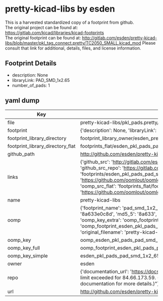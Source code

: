 # pretty-kicad-libs by esden  
This is a harvested standardized copy of a footprint from github.  
The original project can be found at:  
https://gitlab.com/kicad/libraries/kicad-footprints  
The original footprint can be found at:
http://gitlab.com/esden/pretty-kicad-libs/blob/master/pkl_tag_connect.pretty/TC2050_SMALL.kicad_mod
Please consult that link for additional, details, files, and license information.  
## Footprint Details
* description: None  
* libraryLink: PAD_SMD_1x2.65  
* number_of_pads: 1  
## yaml dump  
| Key | Value |  
| --- | --- |  
| file | pretty-kicad-libs/pkl_pads.pretty/PAD_SMD_1x2.65.kicad_mod |  
| footprint | {'description': None, 'libraryLink': 'PAD_SMD_1x2.65', 'number_of_pads': 1} |  
| footprint_library_directory | footprint_library_owner/esden_pretty-kicad-libs |  
| footprint_library_directory_flat | footprints_flat/esden_pkl_pads_pad_smd_1x2_65/working |  
| github_path | http://github.com/esden/pretty-kicad-libs/blob/master/pkl_pads.pretty/PAD_SMD_1x2.65.kicad_mod |  
| links | {'github_src': 'http://gitlab.com/esden/pretty-kicad-libs/blob/master/pkl_tag_connect.pretty/TC2050_SMALL.kicad_mod', 'github_src_repo': 'https://gitlab.com/kicad/libraries/kicad-footprints', 'oomp_bot': 'footprints/esden_pkl_pads_pad_smd_1x2_65/working', 'oomp_bot_github': 'https://github.com/oomlout/oomlout_oomp_footprint_bot/tree/main/footprints/esden_pkl_pads_pad_smd_1x2_65/working', 'oomp_src_flat': 'footprints_flat/footprints_flat/esden_pkl_pads_pad_smd_1x2_65/working', 'oomp_src_flat_github': 'https://github.com/oomlout/oomlout_oomp_footprint_src/tree/main/footprints_flat/esden_pkl_pads_pad_smd_1x2_65/working'} |  
| name | pretty-kicad-libs |  
| oomp | {'footprint_name': 'pad_smd_1x2_65', 'library_name': 'pkl_pads', 'md5': '8a633e0c8d4ec8de2344ba1cca5f7879', 'md5_10': '8a633e0c8d', 'md5_5': '8a633', 'md5_6': '8a633e', 'oomp_key': 'oomp_esden_pkl_pads_pad_smd_1x2_65', 'oomp_key_extra': 'oomp_footprint_esden_pkl_pads_pad_smd_1x2_65', 'oomp_key_full': 'oomp_footprint_esden_pkl_pads_pad_smd_1x2_65_8a633e', 'oomp_key_simple': 'esden_pkl_pads_pad_smd_1x2_65', 'original_filename': 'pretty-kicad-libs/pkl_pads.pretty/PAD_SMD_1x2.65.kicad_mod', 'owner_name': 'esden'} |  
| oomp_key | oomp_esden_pkl_pads_pad_smd_1x2_65 |  
| oomp_key_full | oomp_footprint_esden_pkl_pads_pad_smd_1x2_65 |  
| oomp_key_simple | esden_pkl_pads_pad_smd_1x2_65 |  
| owner | esden |  
| repo | {'documentation_url': 'https://docs.github.com/rest/overview/resources-in-the-rest-api#rate-limiting', 'message': "API rate limit exceeded for 84.66.173.59. (But here's the good news: Authenticated requests get a higher rate limit. Check out the documentation for more details.)"} |  
| url | http://github.com/esden/pretty-kicad-libs |  

